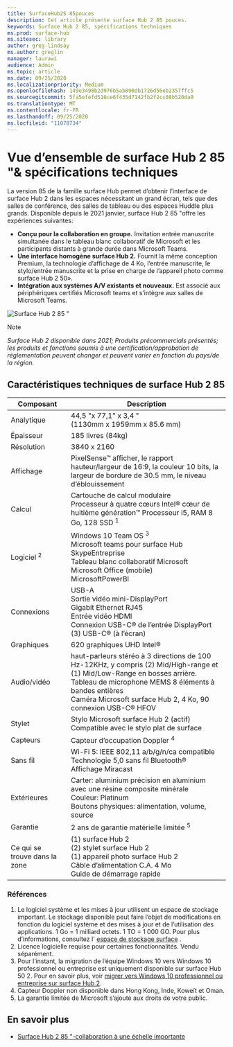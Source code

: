 ```yaml
---
title: SurfaceHub2S 85pouces
description: Cet article présente surface Hub 2 85 pouces.
keywords: Surface Hub 2 85, spécifications techniques
ms.prod: surface-hub
ms.sitesec: library
author: greg-lindsay
ms.author: greglin
manager: laurawi
audience: Admin
ms.topic: article
ms.date: 09/25/2020
ms.localizationpriority: Medium
ms.openlocfilehash: 149e3498b2d976b5ab090db1726d56eb2357ffc5
ms.sourcegitcommit: 5fa5efefd510ce6f435d7142fb2f2cc08b520da9
ms.translationtype: MT
ms.contentlocale: fr-FR
ms.lasthandoff: 09/25/2020
ms.locfileid: "11078734"
---
```

# Vue d’ensemble de surface Hub 2 85 "& spécifications techniques

La version 85 de la famille surface Hub permet d’obtenir l’interface de surface Hub 2 dans les espaces nécessitant un grand écran, tels que des salles de conférence, des salles de tableau ou des espaces Huddle plus grands. Disponible depuis le 2021 janvier, surface Hub 2 85 "offre les expériences suivantes:

- **Conçu pour la collaboration en groupe.** Invitation entrée manuscrite simultanée dans le tableau blanc collaboratif de Microsoft et les participants distants à grande durée dans Microsoft Teams.
- **Une interface homogène surface Hub 2.** Fournit la même conception Premium, la technologie d’affichage de 4 Ko, l’entrée manuscrite, le stylo/entrée manuscrite et la prise en charge de l’appareil photo comme surface Hub 2 50».
- **Intégration aux systèmes A/V existants et nouveaux.** Est associé aux périphériques certifiés Microsoft teams et s’intègre aux salles de Microsoft Teams.

![Surface Hub 2 85 "](images/hub-2s-85.png)

> [!NOTE]
> *Surface Hub 2 disponible dans 2021; Produits précommercials présentés; les produits et fonctions soumis à une certification/approbation de réglementation peuvent changer et peuvent varier en fonction du pays/de la région.*

## Caractéristiques techniques de surface Hub 2 85

| Composant    | Description                                                                                                                                                                                                                                         |
| ----------------- | --------------------------------------------------------------------------------------------------------------------------------------------------------------------------------------------------------------------------------------------------------- |
| Analytique        | 44,5 "x 77,1" x 3,4 "<br>(1130mm x 1959mm x 85.6 mm)                                                                                                                                                                                                        |
| Épaisseur            | 185 livres (84kg)                                                                                                                                                                                                                                            |
| Résolution        | 3840 x 2160                                                                                                                                                                                                                                               |
| Affichage           | PixelSense™ afficher, le rapport hauteur/largeur de 16:9, la couleur 10 bits, la largeur de bordure de 30.5 mm, le niveau d’éblouissement                                                                                                           |
| Calcul           | Cartouche de calcul modulaire<br>Processeur à quatre cœurs Intel® cœur de huitième génération™ Processeur i5, RAM 8 Go, 128 SSD <sup> 1</sup>                                                                                                                                                      |
| Logiciel <sup> 2</sup>         | Windows 10 Team OS <sup> 3</sup><br>Microsoft teams pour surface Hub<br>SkypeEntreprise<br>Tableau blanc collaboratif Microsoft<br>Microsoft Office (mobile)<br>MicrosoftPowerBI                                                                                                   |
| Connexions       | USB-A<br>Sortie vidéo mini-DisplayPort<br>Gigabit Ethernet RJ45<br>Entrée vidéo HDMI<br>Connexion USB-C® de l’entrée DisplayPort<br>(3) USB-C® (à l’écran)                                                                                                           |
| Graphiques          | 620 graphiques UHD Intel®                                                                                                                                                                                                                                   |
| Audio/vidéo       | haut-parleurs stéréo à 3 directions de 100 Hz-12KHz, y compris (2) Mid/High-range et (1) Mid/Low-Range en bosses arrière. <br>Tableau de microphone MEMS 8 éléments à bandes entières<br>Caméra Microsoft surface Hub 2, 4 Ko, 90 connexion USB-C® HFOV |
| Stylet               | Stylo Microsoft surface Hub 2 (actif)<br>Compatible avec le stylo plat de surface                                                                                                                                                                                       |
| Capteurs           | Capteur d’occupation Doppler <sup> 4</sup>                                                                                                                                                                                                                                 |
| Sans fil          | Wi-Fi 5: IEEE 802,11 a/b/g/n/ca compatible<br>Technologie 5,0 sans fil Bluetooth®<br>Affichage Miracast                                                                                                                                                      |
| Extérieures          | Carter: aluminium précision en aluminium avec une résine composite minérale<br>Couleur: Platinum<br>Boutons physiques: alimentation, volume, source                                                                                                                            |
| Garantie         | 2 ans de garantie matérielle limitée <sup> 5</sup>                                                                                                                                                                                                                          |
| Ce qui se trouve dans la zone | (1) surface Hub 2<br>(2) stylet surface Hub 2<br>(1) appareil photo surface Hub 2<br>Câble d’alimentation C.A. 4 Mo<br>Guide de démarrage rapide                                                                                                                                         |

### Références

1. Le logiciel système et les mises à jour utilisent un espace de stockage important. Le stockage disponible peut faire l’objet de modifications en fonction du logiciel système et des mises à jour et de l’utilisation des applications. 1 Go = 1 milliard octets. 1 TO = 1 000 GO. Pour plus d’informations, consultez l' [espace de stockage surface](https://www.surface.com/storage) .
2. Licence logicielle requise pour certaines fonctionnalités. Vendu séparément.
3. Pour l’instant, la migration de l’équipe Windows 10 vers Windows 10 professionnel ou entreprise est uniquement disponible sur surface Hub 50 2. Pour en savoir plus, voir [migrer vers Windows 10 professionnel ou entreprise sur surface Hub 2](https://docs.microsoft.com/surface-hub/surface-hub-2s-migrate-os).
4. Capteur Doppler non disponible dans Hong Kong, Inde, Koweït et Oman.
5. La garantie limitée de Microsoft s’ajoute aux droits de votre public. 

## En savoir plus

- [Surface Hub 2 85 "-collaboration à une échelle importante](https://techcommunity.microsoft.com/t5/surface-it-pro-blog/surface-hub-2s-85-quot-collaboration-at-a-massive-scale/ba-p/1669717)
